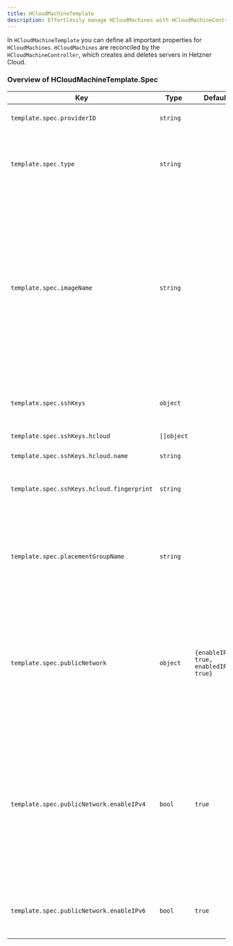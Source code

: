 ```yaml
---
title: HCloudMachineTemplate
description: Effortlessly manage HCloudMachines with HCloudMachineController. Set SSH keys, specify placement group, and configure IPv4/IPv6 settings seamlessly.
---
```


In `HCloudMachineTemplate` you can define all important properties for `HCloudMachines`. `HCloudMachines` are reconciled by the `HCloudMachineController`, which creates and deletes servers in Hetzner Cloud.

### Overview of HCloudMachineTemplate.Spec

| Key                                        | Type       | Default                                 | Required | Description                                                                                                                                                                                                                                                                                     |
| ------------------------------------------ | ---------- | --------------------------------------- | -------- | ----------------------------------------------------------------------------------------------------------------------------------------------------------------------------------------------------------------------------------------------------------------------------------------------- |
| `template.spec.providerID`                 | `string`   |                                         | no       | ProviderID set by controller                                                                                                                                                                                                                                                                    |
| `template.spec.type`                       | `string`   |                                         | yes      | Desired server type of server in Hetzner's Cloud API. Example: cpx11                                                                                                                                                                                                                            |
| `template.spec.imageName`                  | `string`   |                                         | yes      | Specifies desired image of server. ImageName can reference an image uploaded to Hetzner API in two ways: either directly as name of an image, or as label of an image (see [here](/docs/caph/02-topics/03-node-image.md) for more details)                                                      |
| `template.spec.sshKeys`                    | `object`   |                                         | no       | SSHKeys that are scoped to this machine                                                                                                                                                                                                                                                         |
| `template.spec.sshKeys.hcloud`             | `[]object` |                                         | no       | SSH keys for HCloud                                                                                                                                                                                                                                                                             |
| `template.spec.sshKeys.hcloud.name`        | `string`   |                                         | yes      | Name of SSH key                                                                                                                                                                                                                                                                                 |
| `template.spec.sshKeys.hcloud.fingerprint` | `string`   |                                         | no       | Fingerprint of SSH key - used by the controller                                                                                                                                                                                                                                                 |
| `template.spec.placementGroupName`         | `string`   |                                         | no       | Placement group of the machine in HCloud API, must be referencing an existing placement group                                                                                                                                                                                                   |
| `template.spec.publicNetwork`              | `object`   | `{enableIPv4: true, enabledIPv6: true}` | no       | Specs about primary IP address of server. If both IPv4 and IPv6 are disabled, then the private network has to be enabled                                                                                                                                                                        |
| `template.spec.publicNetwork.enableIPv4`   | `bool`     | `true`                                  | no       | Defines whether server has IPv4 address enabled. As Hetzner load balancers require an IPv4 address, this setting will be ignored and set to true if there is no private net.                                                                                                                    |
| `template.spec.publicNetwork.enableIPv6`   | `bool`     | `true`                                  | no       | Defines whether server has IPv6 address enabled                                                                                                                                                                                                                                                 |
